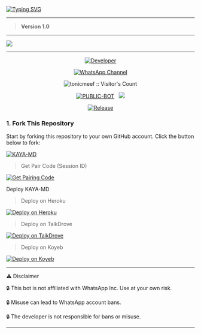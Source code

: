 <a href="https://git.io/typing-svg"><img src="https://readme-typing-svg.demolab.com?font=Black+Ops+One&size=100&pause=1000&color=FF0000&center=true&width=1000&height=200&lines=Base-ASK" alt="Typing SVG" /></a>
  </p>
  
---   

> **Version 1.0**

---

<a><img src='https://files.catbox.moe/5pqxe4.jpg'/></a>

---

<p align="center">
  <a href="https://github.com/Kaya2005"><img title="Developer" src="https://img.shields.io/badge/Author-Kaya%202005-FF7604.svg?style=big-square&logo=github" /></a>
</p>

<div align="center">
  
[![WhatsApp Channel](https://img.shields.io/badge/Join-WhatsApp%20Channel-FF00F8?style=big-square&logo=whatsapp)](https://whatsapp.com/channel/0029Vb5TWR8JENy4V6acFG0E)
</div>

 <p align="center"><img src="https://profile-counter.glitch.me/{KAYA-MD}/count.svg" alt="tonicmeef :: Visitor's Count" old_src="https://profile-counter.glitch.me/{tonicmeef}/count.svg" /></p>


<p align="center">
<a href="https://github.com/Kaya2005/KAYA-MD"><img title="PUBLIC-BOT" src="https://img.shields.io/static/v1?label=Language&message=English&style=square&color=darkpink"></a> &nbsp;
  <img src="https://komarev.com/ghpvc/?username=TONIC-MD&label=VIEWS&style=square&color=blue" />
</p>
</p> 

<p align="center">
  <a href="https://github.com/Kaya2005/KAYA-MD"><img title="Release" src="https://img.shields.io/badge/Release-beta%20v1.0-cyan.svg?style=for-the-badge&logo=appveyor" /></a>
</p>


### 1. Fork This Repository

Start by forking this repository to your own GitHub account. Click the button below to fork:

  <a href="https://github.com/Kaya2005/KAYA-MD/fork"><img title="KAYA-MD" src="https://img.shields.io/badge/FORK-KAYA MD-h?color=green&style=for-the-badge&logo=stackshare"></a>

> Get Pair Code (Session ID)



<p align="left">  
<a href='https://kaya-md-session-f4l1.onrender.com' target="_blank"><img alt='Get Pairing Code' src='https://img.shields.io/badge/Get%20Pairing%20Code-B700FB?style=for-the-badge&logo=codefactor&logoColor=white'/></a> 


  Deploy KAYA-MD

> Deploy on Heroku



<p align="left">  
<a href='https://dashboard.heroku.com/new?template=https://github.com/Kaya2005/KAYA-MD/tree/main' target="_blank"><img alt='Deploy on Heroku' src='https://img.shields.io/badge/Deploy%20on-Heroku-FF004D?style=for-the-badge&logo=heroku&logoColor=white'/></a>  
</p>

> Deploy on TalkDrove



<p align="left">  
<a href='https://host.talkdrove.com/share-bot/' target="_blank"><img alt='Deploy on TaikDrove' src='https://img.shields.io/badge/Deploy%20on-TaikDrove-6971FF?style=for-the-badge&logo=google-cloud&logoColor=white'/></a>  
</p>

> Deploy on Koyeb



<p align="left">  
<a href='https://app.koyeb.com/services/deploy?type=git&repository=XdTechPro/JAWAD-MD&ports=3000' target="_blank"><img alt='Deploy on Koyeb' src='https://img.shields.io/badge/Deploy%20on-Koyeb-FF009D?style=for-the-badge&logo=koyeb&logoColor=white'/></a>  
</p>

---


⚠️ Disclaimer

🔒 This bot is not affiliated with WhatsApp Inc. Use at your own risk.

🔒 Misuse can lead to WhatsApp account bans.

🔒 The developer is not responsible for bans or misuse.


---


